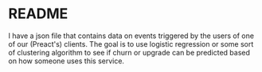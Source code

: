 README
======

I have a json file that contains data on events triggered by the users of one of our (Preact's) clients. The goal is to use logistic regression or some sort of clustering algorithm to see if churn or upgrade can be predicted based on how someone uses this service.